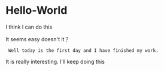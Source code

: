 ﻿# Hello-World
I think I can do this


It seems easy doesn't it？

     



     Well today is the first day and I have finished my work. 
It is really interesting. 
I'll keep doing this